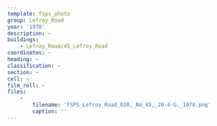 ```yaml
---
template: fsps_photo
group: Lefroy_Road
year: '1978'
description: ~
buildings:
    - Lefroy_Road/45_Lefroy_Road
coordinates: ~
heading: ~
classification: ~
section: ~
cell: ~
film_roll: ~
files:
    -
        filename: 'FSPS_Lefroy_Road_020,_No_45,_20-4-G,_1978.png'
        caption: ''
---
```

